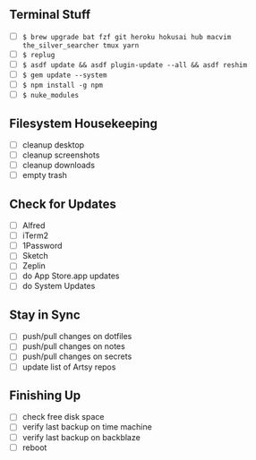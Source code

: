## Terminal Stuff

* [ ] `$ brew upgrade bat fzf git heroku hokusai hub macvim the_silver_searcher tmux yarn`
* [ ] `$ replug`
* [ ] `$ asdf update && asdf plugin-update --all && asdf reshim`
* [ ] `$ gem update --system`
* [ ] `$ npm install -g npm`
* [ ] `$ nuke_modules`

## Filesystem Housekeeping

* [ ] cleanup desktop
* [ ] cleanup screenshots
* [ ] cleanup downloads
* [ ] empty trash

## Check for Updates

* [ ] Alfred
* [ ] iTerm2
* [ ] 1Password
* [ ] Sketch
* [ ] Zeplin
* [ ] do App Store.app updates
* [ ] do System Updates

## Stay in Sync

* [ ] push/pull changes on dotfiles
* [ ] push/pull changes on notes
* [ ] push/pull changes on secrets
* [ ] update list of Artsy repos

## Finishing Up

* [ ] check free disk space
* [ ] verify last backup on time machine
* [ ] verify last backup on backblaze
* [ ] reboot
